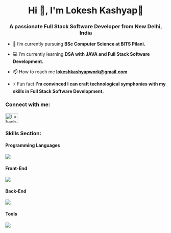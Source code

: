 <h1 align="center">Hi 👋, I'm Lokesh Kashyap🙂</h1>
<h3 align="center">A passionate Full Stack Software Developer from New Delhi, India</h3>
 
- 📝 I’m currently pursuing **BSc Computer Science at BITS Pilani.**

- 💻 I’m currently learning **DSA with JAVA and Full Stack Software Development.**
  
- 📫 How to reach me **lokeshkashyapwork@gmail.com**

- ⚡ Fun fact **I'm convinced I can craft technological symphonies with my skills in Full Stack Software Development.**


<h3 align="left">Connect with me:</h3>
<p align="left">
<a href="https://www.linkedin.com/in/kashyap-lokesh" target="_blank" ><img align="center" src="https://raw.githubusercontent.com/rahuldkjain/github-profile-readme-generator/master/src/images/icons/Social/linked-in-alt.svg" alt="Lokesh Kashyap's LinkedIn" height="30" width="40" /></a>
</p>
<h3 align="left">Skills Section:</h3>
<h4 align="left">Programming Languages</h4>

<img src="https://skillicons.dev/icons?i=java,cpp,js,ts" />
<h4 align="left">Front-End</h4>

<img src="https://skillicons.dev/icons?i=html,css,tailwind,react,nextjs" />
<h4 align="left">Back-End</h4>

<img src="https://skillicons.dev/icons?i=nodejs,express,mongo,postgres,docker,kubernetes" />

<h4 align="left">Tools</h4>

<img src="https://skillicons.dev/icons?i=git,github,vscode,bash, postman" />





<!--
**lokeshkashyap22/Lokeshkashyap22** is a ✨ _special_ ✨ repository because its `README.md` (this file) appears on your GitHub profile.

Here are some ideas to get you started:

- 🔭 I’m currently working on ...
- 🌱 I’m currently learning ...
- 👯 I’m looking to collaborate on ...
- 🤔 I’m looking for help with ...
- 💬 Ask me about ...
- 📫 How to reach me: ...
- 😄 Pronouns: ...
- ⚡ Fun fact: ...
-->
